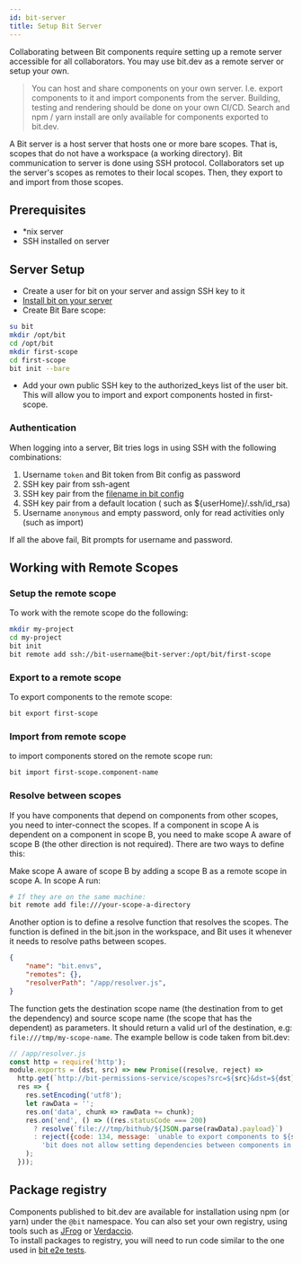 ```yaml
---
id: bit-server
title: Setup Bit Server
---
```


Collaborating between Bit components require setting up a remote server accessible for all collaborators. You may use bit.dev as a remote server or setup your own.  

> You can host and share components on your own server. I.e. export components to it and import components from the server. Building, testing and rendering should be done on your own CI/CD. Search and npm / yarn install are only available for components exported to bit.dev.  

A Bit server is a host server that hosts one or more bare scopes. That is, scopes that do not have a workspace (a working directory). Bit communication to server is done using SSH protocol. Collaborators set up the server's scopes as remotes to their local scopes. Then, they export to and import from those scopes.  

## Prerequisites

- *nix server
- SSH installed on server

## Server Setup

- Create a user for bit on your server and assign SSH key to it
- [Install bit on your server](/docs/installation.html)
- Create Bit Bare scope:

```bash
su bit
mkdir /opt/bit
cd /opt/bit
mkdir first-scope
cd first-scope
bit init --bare
```

- Add your own public SSH key to the authorized_keys list of the user bit. This will allow you to import and export components hosted in first-scope.  

### Authentication

When logging into a server, Bit tries logs in using SSH with the following combinations:

1. Username `token` and Bit token from Bit config as password
1. SSH key pair from ssh-agent
1. SSH key pair from the [filename in bit config](/docs/conf-config#ssh_key_file)
1. SSH key pair from a default location ( such as ${userHome}/.ssh/id_rsa)
1. Username `anonymous`  and empty password, only for read activities only (such as import)

If all the above fail, Bit prompts for username and password.

## Working with Remote Scopes

### Setup the remote scope

To work with the remote scope do the following:  

```bash
mkdir my-project
cd my-project
bit init
bit remote add ssh://bit-username@bit-server:/opt/bit/first-scope
```

### Export to a remote scope

To export components to the remote scope:

```bash
bit export first-scope
```

### Import from remote scope

to import components stored on the remote scope run:

```bash
bit import first-scope.component-name
```

### Resolve between scopes

If you have components that depend on components from other scopes, you need to inter-connect the scopes. If a component in scope A is dependent on a component in scope B, you need to make scope A aware of scope B (the other direction is not required). There are two ways to define this:  

Make scope A aware of scope B by adding a scope B as a remote scope in scope A. In scope A run:  

```bash
# If they are on the same machine:
bit remote add file:///your-scope-a-directory
```

Another option is to define a resolve function that resolves the scopes. The function is defined in the bit.json in the workspace, and Bit uses it whenever it needs to resolve paths between scopes.  

```json
{
    "name": "bit.envs",
    "remotes": {},
    "resolverPath": "/app/resolver.js",
}
```

The function gets the destination scope name (the destination from to get the dependency) and source scope name (the scope that has the dependent) as parameters. It should return a valid url of the destination, e.g: `file:///tmp/my-scope-name`. The example bellow is code taken from bit.dev:  

```js
// /app/resolver.js
const http = require('http');
module.exports = (dst, src) => new Promise((resolve, reject) =>
  http.get(`http://bit-permissions-service/scopes?src=${src}&dst=${dst}`,
  res => {
    res.setEncoding('utf8');
    let rawData = '';
    res.on('data', chunk => rawData += chunk);
    res.on('end', () => ((res.statusCode === 200)
      ? resolve(`file:///tmp/bithub/${JSON.parse(rawData).payload}`)
      : reject({code: 134, message: `unable to export components to ${src} because they have dependencies on components in ${dst}. ` +
        'bit does not allow setting dependencies between components in private collections managed by different owners.', sourceScope: dst, destinationScope: src }))
    );
  }));
```

## Package registry

Components published to bit.dev are available for installation using npm (or yarn) under the `@bit` namespace. You can also set your own registry, using tools such as [JFrog](https://jfrog.com/) or [Verdaccio](https://verdaccio.org/).  
To install packages to registry, you will need to run code similar to the one used in [bit e2e tests](https://github.com/teambit/bit/blob/master/e2e/npm-ci-registry.ts).  
